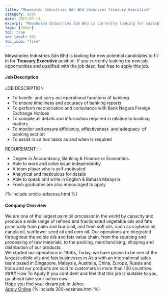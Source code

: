 ```yaml
---
title: "Mewaholeo Industries Sdn Bhd Vacancies Treasury Executive" 
category: Jobs 
date: 2021-05-13 
excerpt: "Mewaholeo Industries Sdn Bhd is currently looking for suitable person to fill in the Treasury Executive which based in Johor" 
tags: [Johor] 
toc: true 
toc_label: TOC 
toc_icon: "fire" 
--- 
```


<p>Mewaholeo Industries Sdn Bhd is looking for new potential candidates to fill in for <b>Treasury Executive</b> position. If you currently looking for new job opportunities and qualified with the job desc, feel free to apply this job.
</p><div><div><h4>Job Description</h4></div><div><div><span><div><div>JOB DESCRIPTION</div><ul><li>To handle&#160; and carry out operational functions of banking</li><li>To ensure timeliness and accuracy of banking reports</li><li>To perform reconciliation and compliance with Bank Negara Foreign Exchange Notices</li><li>To compile all details and information required in relation to banking matters</li><li>To monitor and ensure efficiency, effectiveness&#160; and adequacy&#160; of banking section</li><li>To assist in ad hoc tasks as and when is required</li></ul><div>REQUIREMENT : -</div><ul><li>Degree in Accountancy, Banking &amp; Finance or Economics.</li><li>Able to work and solve issue independently</li><li>A team player who is self-motivated</li><li>Analytical and meticulous for details</li><li>Able to speak and write in English &amp; Bahasa Malaysia</li><li>Fresh graduates are also encouraged to apply</li></ul></div></span></div></div></div> 
{% include article-adsense.html %} 
<div><div><h4>Company Overview</h4></div><div><div><span><div><div>
	We are one of the largest palm oil processor in the world by capacity and produce a wide range of refined and fractionated vegetable oils and fats principally from palm and lauric oil, and from soft oils, such as soybean oil, canola oil, sunflower seed oil and corn oil. Our operations are integrated throughout the edible oils and fats value chain, from the sourcing and processing of raw materials, to the packing, merchandising, shipping and distribution of our products.</div>
<div>
	We started our operations in 1950s, Today, we have grown to be one of the largest edible oils and fats businesses in Asia with an international sales team based in Singapore, Malaysia, Australia, China, Europe, Russia and India and our products are sold to customers in more than 100 countries.</div></div></span></div></div></div> 
#### How To Apply 
If you confident and feel that this job is suitable to you, go ahead take your action now. <br/> 
Hope you find your dream job in Johor. <br/> 
<a href="https://www.jobstreet.com.my/en/job/treasury-executive-4564484?jobId=jobstreet-my-job-4564484&" class="btn btn--info" target="_blank" rel="nofollow noopenner">Apply Online</a> 
{% include 300-adsense.html %} 